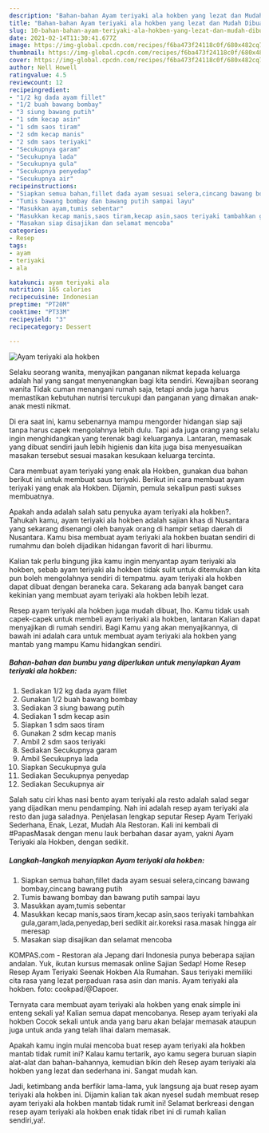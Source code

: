 ```yaml
---
description: "Bahan-bahan Ayam teriyaki ala hokben yang lezat dan Mudah Dibuat"
title: "Bahan-bahan Ayam teriyaki ala hokben yang lezat dan Mudah Dibuat"
slug: 10-bahan-bahan-ayam-teriyaki-ala-hokben-yang-lezat-dan-mudah-dibuat
date: 2021-02-14T11:30:41.677Z
image: https://img-global.cpcdn.com/recipes/f6ba473f24118c0f/680x482cq70/ayam-teriyaki-ala-hokben-foto-resep-utama.jpg
thumbnail: https://img-global.cpcdn.com/recipes/f6ba473f24118c0f/680x482cq70/ayam-teriyaki-ala-hokben-foto-resep-utama.jpg
cover: https://img-global.cpcdn.com/recipes/f6ba473f24118c0f/680x482cq70/ayam-teriyaki-ala-hokben-foto-resep-utama.jpg
author: Nell Howell
ratingvalue: 4.5
reviewcount: 12
recipeingredient:
- "1/2 kg dada ayam fillet"
- "1/2 buah bawang bombay"
- "3 siung bawang putih"
- "1 sdm kecap asin"
- "1 sdm saos tiram"
- "2 sdm kecap manis"
- "2 sdm saos teriyaki"
- "Secukupnya garam"
- "Secukupnya lada"
- "Secukupnya gula"
- "Secukupnya penyedap"
- "Secukupnya air"
recipeinstructions:
- "Siapkan semua bahan,fillet dada ayam sesuai selera,cincang bawang bombay,cincang bawang putih"
- "Tumis bawang bombay dan bawang putih sampai layu"
- "Masukkan ayam,tumis sebentar"
- "Masukkan kecap manis,saos tiram,kecap asin,saos teriyaki tambahkan gula,garam,lada,penyedap,beri sedikit air.koreksi rasa.masak hingga air meresap"
- "Masakan siap disajikan dan selamat mencoba"
categories:
- Resep
tags:
- ayam
- teriyaki
- ala

katakunci: ayam teriyaki ala 
nutrition: 165 calories
recipecuisine: Indonesian
preptime: "PT20M"
cooktime: "PT33M"
recipeyield: "3"
recipecategory: Dessert

---
```



![Ayam teriyaki ala hokben](https://img-global.cpcdn.com/recipes/f6ba473f24118c0f/680x482cq70/ayam-teriyaki-ala-hokben-foto-resep-utama.jpg)

Selaku seorang wanita, menyajikan panganan nikmat kepada keluarga adalah hal yang sangat menyenangkan bagi kita sendiri. Kewajiban seorang  wanita Tidak cuman menangani rumah saja, tetapi anda juga harus memastikan kebutuhan nutrisi tercukupi dan panganan yang dimakan anak-anak mesti nikmat.

Di era  saat ini, kamu sebenarnya mampu mengorder hidangan siap saji tanpa harus capek mengolahnya lebih dulu. Tapi ada juga orang yang selalu ingin menghidangkan yang terenak bagi keluarganya. Lantaran, memasak yang dibuat sendiri jauh lebih higienis dan kita juga bisa menyesuaikan masakan tersebut sesuai masakan kesukaan keluarga tercinta. 

Cara membuat ayam teriyaki yang enak ala Hokben, gunakan dua bahan berikut ini untuk membuat saus teriyaki. Berikut ini cara membuat ayam teriyaki yang enak ala Hokben. Dijamin, pemula sekalipun pasti sukses membuatnya.

Apakah anda adalah salah satu penyuka ayam teriyaki ala hokben?. Tahukah kamu, ayam teriyaki ala hokben adalah sajian khas di Nusantara yang sekarang disenangi oleh banyak orang di hampir setiap daerah di Nusantara. Kamu bisa membuat ayam teriyaki ala hokben buatan sendiri di rumahmu dan boleh dijadikan hidangan favorit di hari liburmu.

Kalian tak perlu bingung jika kamu ingin menyantap ayam teriyaki ala hokben, sebab ayam teriyaki ala hokben tidak sulit untuk ditemukan dan kita pun boleh mengolahnya sendiri di tempatmu. ayam teriyaki ala hokben dapat dibuat dengan beraneka cara. Sekarang ada banyak banget cara kekinian yang membuat ayam teriyaki ala hokben lebih lezat.

Resep ayam teriyaki ala hokben juga mudah dibuat, lho. Kamu tidak usah capek-capek untuk membeli ayam teriyaki ala hokben, lantaran Kalian dapat menyajikan di rumah sendiri. Bagi Kamu yang akan menyajikannya, di bawah ini adalah cara untuk membuat ayam teriyaki ala hokben yang mantab yang mampu Kamu hidangkan sendiri.

<!--inarticleads1-->

##### Bahan-bahan dan bumbu yang diperlukan untuk menyiapkan Ayam teriyaki ala hokben:

1. Sediakan 1/2 kg dada ayam fillet
1. Gunakan 1/2 buah bawang bombay
1. Sediakan 3 siung bawang putih
1. Sediakan 1 sdm kecap asin
1. Siapkan 1 sdm saos tiram
1. Gunakan 2 sdm kecap manis
1. Ambil 2 sdm saos teriyaki
1. Sediakan Secukupnya garam
1. Ambil Secukupnya lada
1. Siapkan Secukupnya gula
1. Sediakan Secukupnya penyedap
1. Sediakan Secukupnya air


Salah satu ciri khas nasi bento ayam teriyaki ala resto adalah salad segar yang dijadikan menu pendamping. Nah ini adalah resep ayam teriyaki ala resto dan juga saladnya. Penjelasan lengkap seputar Resep Ayam Teriyaki Sederhana, Enak, Lezat, Mudah Ala Restoran. Kali ini kembali di #PapasMasak dengan menu lauk berbahan dasar ayam, yakni Ayam Teriyaki ala Hokben, dengan sedikit. 

<!--inarticleads2-->

##### Langkah-langkah menyiapkan Ayam teriyaki ala hokben:

1. Siapkan semua bahan,fillet dada ayam sesuai selera,cincang bawang bombay,cincang bawang putih
1. Tumis bawang bombay dan bawang putih sampai layu
1. Masukkan ayam,tumis sebentar
1. Masukkan kecap manis,saos tiram,kecap asin,saos teriyaki tambahkan gula,garam,lada,penyedap,beri sedikit air.koreksi rasa.masak hingga air meresap
1. Masakan siap disajikan dan selamat mencoba


KOMPAS.com - Restoran ala Jepang dari Indonesia punya beberapa sajian andalan. Yuk, ikutan kursus memasak online Sajian Sedap! Home Resep Resep Ayam Teriyaki Seenak Hokben Ala Rumahan. Saus teriyaki memiliki cita rasa yang lezat perpaduan rasa asin dan manis. Ayam teriyaki ala hokben. foto: cookpad/@Dapoer. 

Ternyata cara membuat ayam teriyaki ala hokben yang enak simple ini enteng sekali ya! Kalian semua dapat mencobanya. Resep ayam teriyaki ala hokben Cocok sekali untuk anda yang baru akan belajar memasak ataupun juga untuk anda yang telah lihai dalam memasak.

Apakah kamu ingin mulai mencoba buat resep ayam teriyaki ala hokben mantab tidak rumit ini? Kalau kamu tertarik, ayo kamu segera buruan siapin alat-alat dan bahan-bahannya, kemudian bikin deh Resep ayam teriyaki ala hokben yang lezat dan sederhana ini. Sangat mudah kan. 

Jadi, ketimbang anda berfikir lama-lama, yuk langsung aja buat resep ayam teriyaki ala hokben ini. Dijamin kalian tak akan nyesel sudah membuat resep ayam teriyaki ala hokben mantab tidak rumit ini! Selamat berkreasi dengan resep ayam teriyaki ala hokben enak tidak ribet ini di rumah kalian sendiri,ya!.

